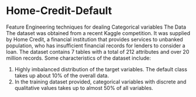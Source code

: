 # Home-Credit-Default
Feature Engineering techniques for dealing Categorical variables
The Data
The dataset was obtained from a recent Kaggle competition. It was supplied by Home Credit, a financial institution that provides services to unbanked population, who has insufficient financial records for lenders to consider a loan. The dataset contains 7 tables with a total of 212 attributes and over 20 million records. Some characteristics of the dataset include: 
1.	Highly imbalanced distribution of the target variables. The default class takes up about 10% of the overall data. 
2.	In the training dataset provided, categorical variables with discrete and qualitative values takes up to almost 50% of all variables. 
